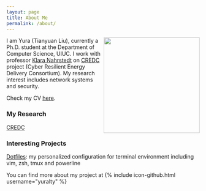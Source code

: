 ```yaml
---
layout: page
title: About Me
permalink: /about/
---
```


<img src="{{ site.url }}/assets/profile.jpg" style="float:right;width:250px;height:250px">

I am Yura (Tianyuan Liu), currently a Ph.D. student at the Department of
Computer Science, UIUC. I work with professor [Klara Nahrstedt](http://cairo.cs.illinois.edu/klara.html)
on [CREDC](http://cred-c.org/) project (Cyber Resilient Energy Delivery
Consortium). My research interest includes network systems and security.

Check my CV [here](http://yuralty.github.io/resume.pdf).

### My Research

[CREDC](http://cred-c.org/)

### Interesting Projects
[Dotfiles](https://github.com/yuralty/.dotfiles): my personalized
configuration for terminal environment including vim, zsh, tmux and powerline



You can find more about my project at
{% include icon-github.html username="yuralty" %}

